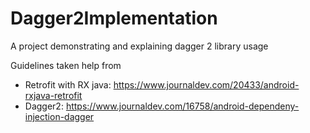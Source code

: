 # Dagger2Implementation
A project demonstrating and explaining dagger 2 library usage

Guidelines taken help from
- Retrofit with RX java: https://www.journaldev.com/20433/android-rxjava-retrofit
- Dagger2: https://www.journaldev.com/16758/android-dependeny-injection-dagger
